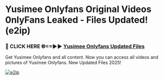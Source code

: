 # Yusimee Onlyfans Original Videos 0nlyFans Leaked - Files Updated! (e2ip)

<h3>🔴 CLICK HERE 🌐==►► <a href="https://tinyurl.com/ehrbuxhb" rel="nofollow">Yusimee Onlyfans Updated Files</a></h3>

Get Yusimee Onlyfans and all content. Now you can access all videos and pictures of Yusimee Onlyfans. New Updated Files 2025!

[![e2ip](https://i.imgur.com/lVYEuWS.gif)](https://tinyurl.com/ehrbuxhb)
